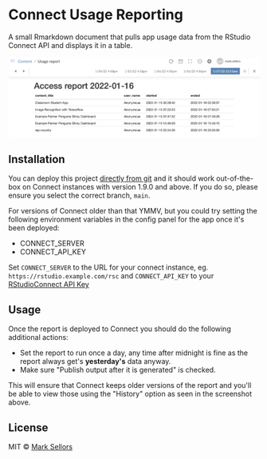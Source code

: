 # Connect Usage Reporting

A small Rmarkdown document that pulls app usage data from the RStudio Connect 
API and displays it in a table.

![](access-report-screenshot.png)

## Installation

You can deploy this project 
[directly from git](https://docs.rstudio.com/connect/user/git-backed/)
and it should work out-of-the-box on Connect instances with version 1.9.0 and
above. If you do so, please ensure you select the correct branch, `main`.

For versions of Connect older than that YMMV, but you could try setting the 
following environment variables in the config panel for the app once it's been
deployed:

* CONNECT_SERVER
* CONNECT_API_KEY

Set `CONNECT_SERVER` to the URL for your connect instance, eg. 
`https://rstudio.example.com/rsc` and `CONNECT_API_KEY` to your 
[RStudioConnect API Key](https://docs.rstudio.com/connect/user/api-keys/)


## Usage
 
 Once the report is deployed to Connect you should do the following additional 
 actions:
 
 * Set the report to run once a day, any time after midnight is fine as the 
 report always get's __yesterday's__ data anyway.
 * Make sure "Publish output after it is generated" is checked.
 
 This will ensure that Connect keeps older versions of the report and you'll be
 able to view those using the "History" option as seen in the screenshot above.
 
## License

MIT © [Mark Sellors](https://github.com/sellorm)

